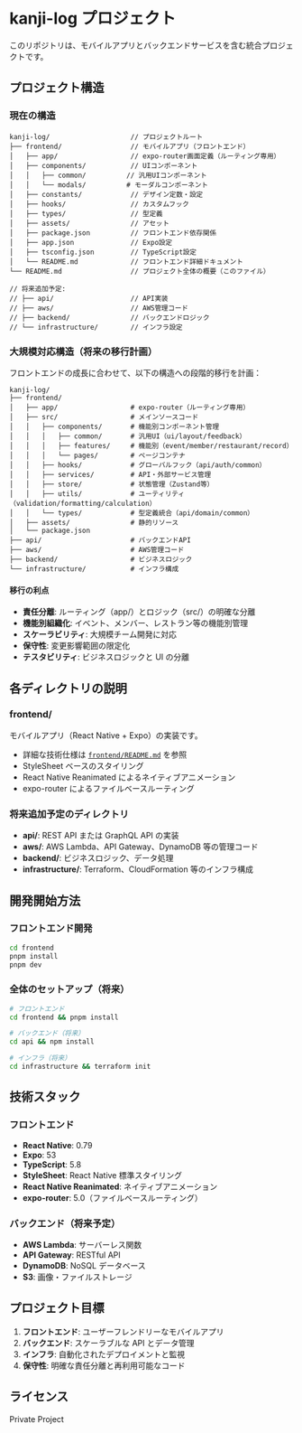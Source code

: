 # kanji-log プロジェクト

このリポジトリは、モバイルアプリとバックエンドサービスを含む統合プロジェクトです。

## プロジェクト構造

### 現在の構造

```
kanji-log/                    // プロジェクトルート
├── frontend/                 // モバイルアプリ（フロントエンド）
│   ├── app/                  // expo-router画面定義（ルーティング専用）
│   ├── components/           // UIコンポーネント
│   │   ├── common/          // 汎用UIコンポーネント
│   │   └── modals/          # モーダルコンポーネント
│   ├── constants/            // デザイン定数・設定
│   ├── hooks/                // カスタムフック
│   ├── types/                // 型定義
│   ├── assets/               // アセット
│   ├── package.json          // フロントエンド依存関係
│   ├── app.json              // Expo設定
│   ├── tsconfig.json         // TypeScript設定
│   └── README.md             // フロントエンド詳細ドキュメント
└── README.md                 // プロジェクト全体の概要（このファイル）

// 将来追加予定:
// ├── api/                   // API実装
// ├── aws/                   // AWS管理コード
// ├── backend/               // バックエンドロジック
// └── infrastructure/        // インフラ設定
```

### 大規模対応構造（将来の移行計画）

フロントエンドの成長に合わせて、以下の構造への段階的移行を計画：

```
kanji-log/
├── frontend/
│   ├── app/                  # expo-router（ルーティング専用）
│   ├── src/                  # メインソースコード
│   │   ├── components/       # 機能別コンポーネント管理
│   │   │   ├── common/       # 汎用UI（ui/layout/feedback）
│   │   │   ├── features/     # 機能別（event/member/restaurant/record）
│   │   │   └── pages/        # ページコンテナ
│   │   ├── hooks/            # グローバルフック（api/auth/common）
│   │   ├── services/         # API・外部サービス管理
│   │   ├── store/            # 状態管理（Zustand等）
│   │   ├── utils/            # ユーティリティ（validation/formatting/calculation）
│   │   └── types/            # 型定義統合（api/domain/common）
│   ├── assets/               # 静的リソース
│   └── package.json
├── api/                      # バックエンドAPI
├── aws/                      # AWS管理コード
├── backend/                  # ビジネスロジック
└── infrastructure/           # インフラ構成
```

#### 移行の利点

- **責任分離**: ルーティング（app/）とロジック（src/）の明確な分離
- **機能別組織化**: イベント、メンバー、レストラン等の機能別管理
- **スケーラビリティ**: 大規模チーム開発に対応
- **保守性**: 変更影響範囲の限定化
- **テスタビリティ**: ビジネスロジックと UI の分離

## 各ディレクトリの説明

### frontend/

モバイルアプリ（React Native + Expo）の実装です。

- 詳細な技術仕様は [`frontend/README.md`](./frontend/README.md) を参照
- StyleSheet ベースのスタイリング
- React Native Reanimated によるネイティブアニメーション
- expo-router によるファイルベースルーティング

### 将来追加予定のディレクトリ

- **api/**: REST API または GraphQL API の実装
- **aws/**: AWS Lambda、API Gateway、DynamoDB 等の管理コード
- **backend/**: ビジネスロジック、データ処理
- **infrastructure/**: Terraform、CloudFormation 等のインフラ構成

## 開発開始方法

### フロントエンド開発

```bash
cd frontend
pnpm install
pnpm dev
```

### 全体のセットアップ（将来）

```bash
# フロントエンド
cd frontend && pnpm install

# バックエンド（将来）
cd api && npm install

# インフラ（将来）
cd infrastructure && terraform init
```

## 技術スタック

### フロントエンド

- **React Native**: 0.79
- **Expo**: 53
- **TypeScript**: 5.8
- **StyleSheet**: React Native 標準スタイリング
- **React Native Reanimated**: ネイティブアニメーション
- **expo-router**: 5.0（ファイルベースルーティング）

### バックエンド（将来予定）

- **AWS Lambda**: サーバーレス関数
- **API Gateway**: RESTful API
- **DynamoDB**: NoSQL データベース
- **S3**: 画像・ファイルストレージ

## プロジェクト目標

1. **フロントエンド**: ユーザーフレンドリーなモバイルアプリ
2. **バックエンド**: スケーラブルな API とデータ管理
3. **インフラ**: 自動化されたデプロイメントと監視
4. **保守性**: 明確な責任分離と再利用可能なコード

## ライセンス

Private Project
